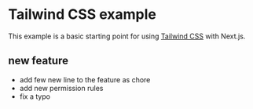 # Tailwind CSS example

This example is a basic starting point for using [Tailwind CSS](https://tailwindcss.com) with Next.js.

## new feature
- add few new line to the feature as chore
- add new permission rules
- fix a typo
